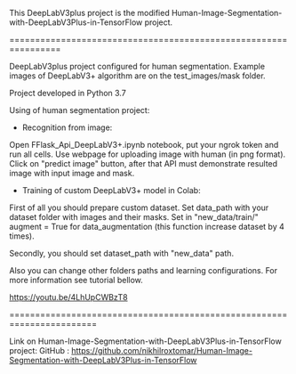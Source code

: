 This DeepLabV3plus project is the modified 
Human-Image-Segmentation-with-DeepLabV3Plus-in-TensorFlow project.

================================================================

DeepLabV3plus project configured for human segmentation. Example images of DeepLabV3+ algorithm are on the test_images/mask folder.

Project developed in Python 3.7

Using of human segmentation project:

- Recognition from image:

Open FFlask_Api_DeepLabV3+.ipynb notebook, put your ngrok token and run all cells. Use webpage for uploading image with human (in png format). Click on "predict image" button, after that API must demonstrate resulted image with input image and mask. 

- Training of custom DeepLabV3+ model in Colab:

First of all you should prepare custom dataset. Set data_path with your dataset folder with images and their masks. Set in "new_data/train/" augment = True for data_augmentation (this function increase dataset by 4 times).

Secondly, you should set dataset_path with "new_data" path.

Also you can change other folders paths and learning configurations. For more information see tutorial bellow.

https://youtu.be/4LhUpCWBzT8

=======================================================================

Link on Human-Image-Segmentation-with-DeepLabV3Plus-in-TensorFlow project:
GitHub : https://github.com/nikhilroxtomar/Human-Image-Segmentation-with-DeepLabV3Plus-in-TensorFlow


